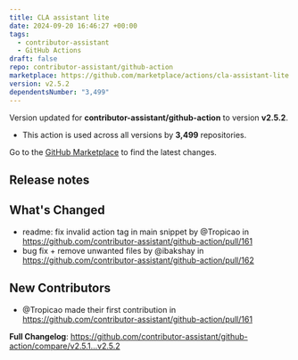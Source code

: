 ```yaml
---
title: CLA assistant lite
date: 2024-09-20 16:46:27 +00:00
tags:
  - contributor-assistant
  - GitHub Actions
draft: false
repo: contributor-assistant/github-action
marketplace: https://github.com/marketplace/actions/cla-assistant-lite
version: v2.5.2
dependentsNumber: "3,499"
---
```



Version updated for **contributor-assistant/github-action** to version **v2.5.2**.
- This action is used across all versions by **3,499** repositories.

Go to the [GitHub Marketplace](https://github.com/marketplace/actions/cla-assistant-lite) to find the latest changes.

## Release notes

## What's Changed
* readme: fix invalid action tag in main snippet by @Tropicao in https://github.com/contributor-assistant/github-action/pull/161
* bug fix + remove unwanted files by @ibakshay in https://github.com/contributor-assistant/github-action/pull/162

## New Contributors
* @Tropicao made their first contribution in https://github.com/contributor-assistant/github-action/pull/161

**Full Changelog**: https://github.com/contributor-assistant/github-action/compare/v2.5.1...v2.5.2
